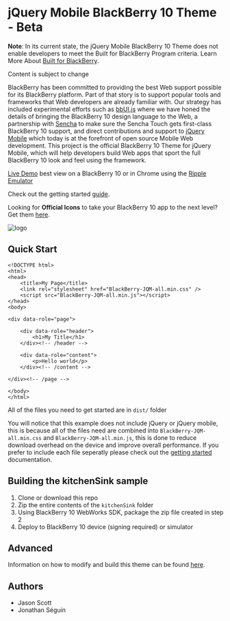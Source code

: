 jQuery Mobile BlackBerry 10 Theme - Beta
=========================

**Note**: In its current state, the jQuery Mobile BlackBerry 10 Theme does not enable developers to meet the Built for BlackBerry Program criteria.  Learn More About [Built for BlackBerry](https://developer.blackberry.com/builtforblackberry/documentation/getting_started.html).

Content is subject to change

BlackBerry has been committed to providing the best Web support possible for its BlackBerry platform. Part of that story is to support popular tools and frameworks that Web developers are already familiar with. Our strategy has included experimental efforts such as [bbUI.js](https://github.com/blackberry/bbui.js) where we have honed the details of bringing the BlackBerry 10 design language to the Web, a partnership with [Sencha](http://www.sencha.com/) to make sure the Sencha Touch gets first-class BlackBerry 10 support, and direct contributions and support to [jQuery Mobile](http://www.jquerymobile.com) which today is at the forefront of open source Mobile Web development. This project is the official BlackBerry 10 Theme for jQuery Mobile, which will help developers build Web apps that sport the full BlackBerry 10 look and feel using the framework.

[Live Demo](http://blackberry.github.com/jQueryMobile-BB10-Theme/) best view on a BlackBerry 10 or in Chrome using the [Ripple Emulator](http://developer.blackberry.com/html5/download/)

Check out the getting started [guide](/docs/README.md).

Looking for __Official Icons__ to take your BlackBerry 10 app to the next level? Get them [here](https://developer.blackberry.com/design/bb10/).

![logo](/kitchenSink/kitchensink.png)


Quick Start
-----------
```
<!DOCTYPE html>
<html>
<head>
	<title>My Page</title>
	<link rel="stylesheet" href="BlackBerry-JQM-all.min.css" />
	<script src="BlackBerry-JQM-all.min.js"></script>
</head>
<body>

<div data-role="page">

	<div data-role="header">
		<h1>My Title</h1>
	</div><!-- /header -->

	<div data-role="content">
		<p>Hello world</p>
	</div><!-- /content -->

</div><!-- /page -->

</body>
</html>
```
All of the files you need to get started are in ```dist/``` folder

You will notice that this example does not include jQuery or jQuery mobile, this is because all of the files need are combined into ```BlackBerry-JQM-all.min.css``` and ```BlackBerry-JQM-all.min.js```, this is done to reduce download overhead on the device and improve overall performance. If you prefer to include each file seperatly please check out the [getting started](/docs/README.md) documentation.


Building the kitchenSink sample
--------
1. Clone or download this repo
2. Zip the entire contents of the ```kitchenSink``` folder
3. Using BlackBerry 10 WebWorks SDK, package the zip file created in step 2
4. Deploy to BlackBerry 10 device (signing required) or simulator

Advanced
--------
Information on how to modify and build this theme can be found [here](/docs/advanced/README.md).

Authors
-------
* Jason Scott
* Jonathan Séguin
